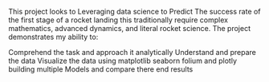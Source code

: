 This project looks to Leveraging data science to Predict The success rate of the first stage of a rocket landing 
this traditionally require complex mathematics, advanced dynamics, and literal rocket science.
The project demonstrates my ability to:

Comprehend the task and approach it analytically
Understand and prepare the data
Visualize the data using matplotlib seaborn folium and plotly
building multiple Models and compare there end results
